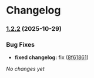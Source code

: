 # Changelog

### [1.2.2](https://github.com/ghaschel/commitzen-poc/compare/v1.2.1...v1.2.2) (2025-10-29)


### Bug Fixes

* **fixed changelog:** fix ([8f61861](https://github.com/ghaschel/commitzen-poc/commit/8f6186128dfb520ad8372368977a0889e11d44fa))

*No changes yet*


